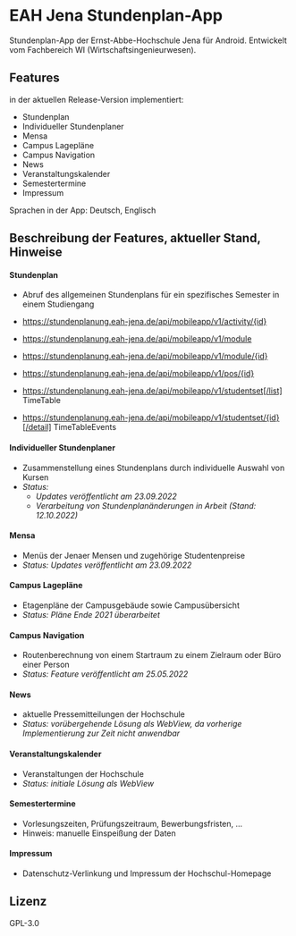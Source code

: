 # EAH Jena Stundenplan-App
Stundenplan-App der Ernst-Abbe-Hochschule Jena für Android. Entwickelt vom Fachbereich WI (Wirtschaftsingenieurwesen).


## Features
in der aktuellen Release-Version implementiert:
- Stundenplan
- Individueller Stundenplaner
- Mensa
- Campus Lagepläne
- Campus Navigation
- News
- Veranstaltungskalender
- Semestertermine
- Impressum

Sprachen in der App: Deutsch, Englisch

## Beschreibung der Features, aktueller Stand, Hinweise
#### Stundenplan
  - Abruf des allgemeinen Stundenplans für ein spezifisches Semester in einem Studiengang

- https://stundenplanung.eah-jena.de/api/mobileapp/v1/activity/{id}
- https://stundenplanung.eah-jena.de/api/mobileapp/v1/module
- https://stundenplanung.eah-jena.de/api/mobileapp/v1/module/{id}
- https://stundenplanung.eah-jena.de/api/mobileapp/v1/pos/{id}
- https://stundenplanung.eah-jena.de/api/mobileapp/v1/studentset[/list]			TimeTable
- https://stundenplanung.eah-jena.de/api/mobileapp/v1/studentset/{id}[/detail]	TimeTableEvents


#### Individueller Stundenplaner
  - Zusammenstellung eines Stundenplans durch individuelle Auswahl von Kursen
  - *Status:*
    - *Updates veröffentlicht am 23.09.2022*
    - *Verarbeitung von Stundenplanänderungen in Arbeit (Stand: 12.10.2022)*
#### Mensa
  - Menüs der Jenaer Mensen und zugehörige Studentenpreise
  - *Status: Updates veröffentlicht am 23.09.2022*
#### Campus Lagepläne
  - Etagenpläne der Campusgebäude sowie Campusübersicht
  - *Status: Pläne Ende 2021 überarbeitet*
#### Campus Navigation
  - Routenberechnung von einem Startraum zu einem Zielraum oder Büro einer Person
  - *Status: Feature veröffentlicht am 25.05.2022*
#### News
  - aktuelle Pressemitteilungen der Hochschule
  - *Status: vorübergehende Lösung als WebView, da vorherige Implementierung zur Zeit nicht anwendbar*
#### Veranstaltungskalender
  - Veranstaltungen der Hochschule
  - *Status: initiale Lösung als WebView*
#### Semestertermine
  - Vorlesungszeiten, Prüfungszeitraum, Bewerbungsfristen, ...
  - Hinweis: manuelle Einspeißung der Daten
#### Impressum
  - Datenschutz-Verlinkung und Impressum der Hochschul-Homepage

## Lizenz
GPL-3.0
